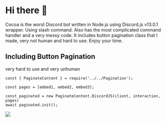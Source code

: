 ﻿# Hi there 👋

Cocoa is the worst Discord bot written in Node.js using Discord.js v13.0.1 wrapper. Using slash command. Also has the most complicated command handler and a very messy code. It includes button pagination class that I made, very not human and hard to use. Enjoy your time.

## Including Button Pagination
very hard to use and very unhuman
```
const { PaginateContent } = require('../../Pagination');

const pages = [embed1, embed2, embed3];

const paginated = new PaginateContent.DiscordJS(client, interaction, pages)
await paginated.init();
```

![](https://www.kannacoco.me/images/pagination.png)

